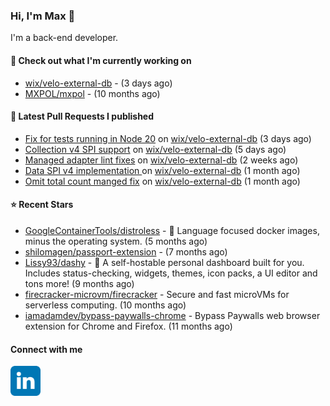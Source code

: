 ### Hi, I'm Max 👋

I'm a back-end developer.

#### 👷 Check out what I'm currently working on

- [wix/velo-external-db](https://github.com/wix/velo-external-db) -  (3 days ago)
- [MXPOL/mxpol](https://github.com/MXPOL/mxpol) -  (10 months ago)

#### 🔨 Latest Pull Requests I published

- [Fix for tests running in Node 20](https://github.com/wix/velo-external-db/pull/465) on [wix/velo-external-db](https://github.com/wix/velo-external-db) (3 days ago)
- [Collection v4 SPI support](https://github.com/wix/velo-external-db/pull/463) on [wix/velo-external-db](https://github.com/wix/velo-external-db) (5 days ago)
- [Managed adapter lint fixes](https://github.com/wix/velo-external-db/pull/462) on [wix/velo-external-db](https://github.com/wix/velo-external-db) (2 weeks ago)
- [Data SPI v4 implementation ](https://github.com/wix/velo-external-db/pull/459) on [wix/velo-external-db](https://github.com/wix/velo-external-db) (1 month ago)
- [Omit total count manged fix](https://github.com/wix/velo-external-db/pull/458) on [wix/velo-external-db](https://github.com/wix/velo-external-db) (1 month ago)

#### ⭐ Recent Stars

- [GoogleContainerTools/distroless](https://github.com/GoogleContainerTools/distroless) - 🥑  Language focused docker images, minus the operating system.   (5 months ago)
- [shilomagen/passport-extension](https://github.com/shilomagen/passport-extension) -  (7 months ago)
- [Lissy93/dashy](https://github.com/Lissy93/dashy) - 🚀 A self-hostable personal dashboard built for you. Includes status-checking, widgets, themes, icon packs, a UI editor and tons more! (9 months ago)
- [firecracker-microvm/firecracker](https://github.com/firecracker-microvm/firecracker) - Secure and fast microVMs for serverless computing. (10 months ago)
- [iamadamdev/bypass-paywalls-chrome](https://github.com/iamadamdev/bypass-paywalls-chrome) - Bypass Paywalls web browser extension for Chrome and Firefox. (11 months ago)

#### Connect with me

[<img align="left" alt="LinkedIn" width="48px"  src="icons/linkedin.svg" />][linkedin]

[linkedin]: https://www.linkedin.com/in/max-polski/

